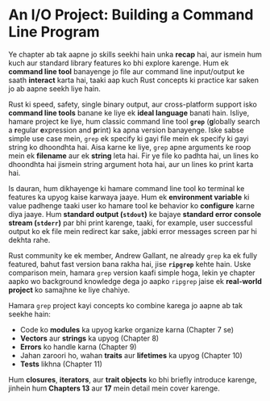 # An I/O Project: Building a Command Line Program

Ye chapter ab tak aapne jo skills seekhi hain unka **recap** hai, aur ismein hum kuch aur standard library features ko bhi explore karenge. Hum ek **command line tool** banayenge jo file aur command line input/output ke saath **interact** karta hai, taaki aap kuch Rust concepts ki practice kar saken jo ab aapne seekh liye hain.

Rust ki speed, safety, single binary output, aur cross-platform support isko **command line tools** banane ke liye ek **ideal language** banati hain. Isliye, hamare project ke liye, hum classic command line tool **`grep`** (**g**lobally search a **r**egular **e**xpression and **p**rint) ka apna version banayenge. Iske sabse simple use case mein, `grep` ek specify ki gayi file mein ek specify ki gayi string ko dhoondhta hai. Aisa karne ke liye, `grep` apne arguments ke roop mein ek **filename** aur ek **string** leta hai. Fir ye file ko padhta hai, un lines ko dhoondhta hai jismein string argument hota hai, aur un lines ko print karta hai.

Is dauran, hum dikhayenge ki hamare command line tool ko terminal ke features ka upyog kaise karwaya jaaye. Hum ek **environment variable** ki value padhenge taaki user ko hamare tool ke behavior ko **configure** karne diya jaaye. Hum **standard output (`stdout`)** ke bajaye **standard error console stream (`stderr`)** par bhi print karenge, taaki, for example, user successful output ko ek file mein redirect kar sake, jabki error messages screen par hi dekhta rahe.

Rust community ke ek member, Andrew Gallant, ne already `grep` ka ek fully featured, bahut fast version bana rakha hai, jise **`ripgrep`** kehte hain. Uske comparison mein, hamara `grep` version kaafi simple hoga, lekin ye chapter aapko wo background knowledge dega jo aapko `ripgrep` jaise ek **real-world project** ko samajhne ke liye chahiye.

Hamara `grep` project kayi concepts ko combine karega jo aapne ab tak seekhe hain:

* Code ko **modules** ka upyog karke organize karna (Chapter 7 se)
* **Vectors** aur **strings** ka upyog (Chapter 8)
* **Errors** ko handle karna (Chapter 9)
* Jahan zaroori ho, wahan **traits** aur **lifetimes** ka upyog (Chapter 10)
* **Tests** likhna (Chapter 11)

Hum **closures**, **iterators**, aur **trait objects** ko bhi briefly introduce karenge, jinhein hum **Chapters 13** aur **17** mein detail mein cover karenge.
